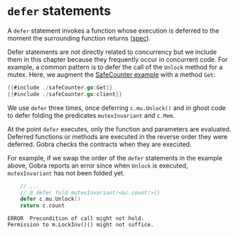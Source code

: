 # `defer` statements

A `defer` statement invokes a function whose execution is deferred to the moment the surrounding function returns
 ([spec](ev/ref/spec#Defer_statements)).
 
Defer statements are not directly related to concurrency but we include them in this chapter because they frequently occur in concurrent code.
For example, a common pattern is to defer the call of the `Unlock` method for a mutex.
Here, we augment the [SafeCounter example](./mutex.md) with a method `Get`:
``` go
{{#include ./safeCounter.go:Get}}
{{#include ./safeCounter.go:client}}
```
We use `defer` three times, once deferring `c.mu.Unlock()` and in ghost code to defer folding the predicates `mutexInvariant` and `c.Mem`.

At the point `defer` executes, only the function and parameters are evaluated.
Deferred functions or methods are executed in the reverse order they were deferred.
Gobra checks the contracts when they are executed.

For example, if we swap the order of the `defer` statements in the example above, Gobra reports an error
since when `Unlock` is executed, `mutexInvariant` has not been folded yet.
``` go
    // ...
	// @ defer fold mutexInvariant!<&c.count!>()
	defer c.mu.Unlock()
	return c.count
```
``` text
ERROR  Precondition of call might not hold. 
Permission to m.LockInv()() might not suffice.
```

<!-- maybe closures -->
